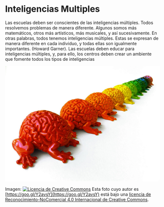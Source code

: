 # Inteligencias Multiples

Las escuelas deben ser conscientes de las inteligencias múltiples. Todos resolvemos problemas de manera diferente. Algunos somos más matemáticos, otros más artísticos, más musicales, y así sucesivamente. En otras palabras, todos tenemos inteligencias múltiples. Estas se expresan de manera diferente en cada individuo, y todas ellas son igualmente importantes. (Howard Garner). Las escuelas deben educar para inteligencias múltiples, y, para ello, los centros deben crear un ambiente que fomente todos los tipos de inteligencias


![](img/5525841894_59a0573ff1_z.jpg)



Imagen: [![Licencia de Creative Commons](https://i.creativecommons.org/l/by-nc/4.0/88x31.png)](http://creativecommons.org/licenses/by-nc/4.0/) Esta foto cuyo autor es [https://goo.gl/Y2avsY](https://goo.gl/Y2avsY) está bajo una [licencia de Reconocimiento-NoComercial 4.0 Internacional de Creative Commons](http://creativecommons.org/licenses/by-nc/4.0/).
